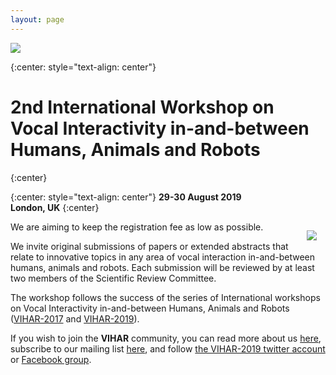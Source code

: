 ```yaml
---
layout: page
---
```


<a href="http://vihar-2021.vihar.org/"><img style="float: center; overflow: auto;" src="{{ site.baseurl }}/assets/campusPierreMarieCurie_SU_PKitmacher.jpg"></a>

{:center: style="text-align: center"}
# 2nd International Workshop on **Vocal Interactivity in-and-between Humans, Animals and Robots**
{:center}

{:center: style="text-align: center"}
**29-30 August 2019  
London, UK**
{:center}
  
<img style="float: right; margin: 1em; overflow: auto;" src="{{ site.baseurl }}/assets/vihar_schema.png">

<!--**Abstracts are now being accepted and the submission deadline is ~~June 2, 2019~~ June 9, 2019.**

**Submission instructions can be found at [EasyChair submission page](https://easychair.org/conferences/?conf=vihar2019)**-->

<!--<span style="color:blue">The workshop proceedings are now available [here](http://vihar-2019.vihar.org/proceedings/).</span>

Almost all animals exploit vocal signals for a range of ecologically-motivated purposes: from detecting predators/prey and marking territory, to expressing emotions, establishing social relations and sharing information. Whether it’s a bird raising an alarm, a whale calling to potential partners, a dog responding to human commands, a parent reading a story with a child, or a businessperson accessing stock prices using Siri on an iPhone, vocalisation provides a valuable communications channel through which behaviour may be coordinated and controlled, and information may be distributed and acquired. Indeed, the ubiquity of vocal interaction has led to research across a diverse array of fields, from assessing animal welfare, to understanding the precursors of human language, to developing voice-based human-machine interaction. Clearly, there is potential for cross-fertilisation between disciplines; for example, using robots to investigate contemporary theories of language grounding, using machine learning to analyse different habitats or adding vocal expressivity to the next generation of autonomous social agents. However, many opportunities remain unexplored, not least due to the lack of a suitable forum.

**VIHAR-2021** is the second international workshop on **Vocal Interactivity in-and-between Humans, Animals and Robots.**  Taking place virtually in Paris, France on 13-15 October 2021, **VIHAR-2021** aims to bring together researchers studying vocalisation and speech-based interaction in-and-between humans, animals and robots from a variety of different fields.  **VIHAR-2021** will provide an opportunity to share and discuss theoretical insights, best practices, tools and methodologies, and to identify common principles underpinning vocal behaviour in a multi-disciplinary environment.

<!-- and it is supported by the International Speech Communication Association ([ISCA](http://www.isca-speech.org/)).-->
We are aiming to keep the registration fee as low as possible.

We invite original submissions of papers or extended abstracts that relate to innovative topics in any area of vocal interaction in-and-between humans, animals and robots. Each submission will be reviewed by at least two members of the Scientific Review Committee.

<!-- Accepted submissions will be published in the (indexed) **VIHAR-2021** Proceedings.-->

The workshop follows the success of the series of International workshops on Vocal Interactivity in-and-between Humans, Animals and Robots ([VIHAR-2017](http://vihar-2017.vihar.org/) and [VIHAR-2019](http://vihar-2019.vihar.org/)).

If you wish to join the **VIHAR** community, you can read more about us [here](http://www.vihar.org), subscribe to our mailing list [here](http://www.freelists.org/list/vihar), and follow [the VIHAR-2019 twitter account](https://twitter.com/vihar2019) or [Facebook group](https://www.facebook.com/groups/1447726768643928/). 
